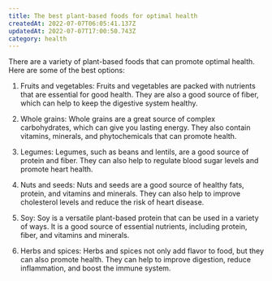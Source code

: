 ```yaml
---
title: The best plant-based foods for optimal health
createdAt: 2022-07-07T06:05:41.137Z
updatedAt: 2022-07-07T17:00:50.743Z
category: health
---
```


There are a variety of plant-based foods that can promote optimal health. Here are some of the best options:

1. Fruits and vegetables: Fruits and vegetables are packed with nutrients that are essential for good health. They are also a good source of fiber, which can help to keep the digestive system healthy.

2. Whole grains: Whole grains are a great source of complex carbohydrates, which can give you lasting energy. They also contain vitamins, minerals, and phytochemicals that can promote health.

3. Legumes: Legumes, such as beans and lentils, are a good source of protein and fiber. They can also help to regulate blood sugar levels and promote heart health.

4. Nuts and seeds: Nuts and seeds are a good source of healthy fats, protein, and vitamins and minerals. They can also help to improve cholesterol levels and reduce the risk of heart disease.

5. Soy: Soy is a versatile plant-based protein that can be used in a variety of ways. It is a good source of essential nutrients, including protein, fiber, and vitamins and minerals.

6. Herbs and spices: Herbs and spices not only add flavor to food, but they can also promote health. They can help to improve digestion, reduce inflammation, and boost the immune system.

